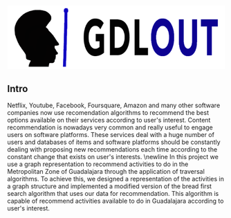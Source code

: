 ![alt text](https://github.com/kevintroko/GDLOut/blob/master/Assets/Imagenes/Logo.png?raw=true)
## Intro
Netflix, Youtube, Facebook, Foursquare, Amazon and many other software companies now use recomendation algorithms to recommend the best options available on their services according to user's interest. Content recommendation is nowadays very common and really useful to engage users on software platforms. These services deal with a huge number of users and databases of items and software platforms should be constantly dealing with proposing new recommendations each time according to the constant change that exists on user's interests.
\newline In this project we use a graph representation to recommend activities to do in the Metropolitan Zone of Guadalajara through the application of traversal algorithms. To achieve this, we designed a representation of the activities in a graph structure and implemented a modified version of the bread first search algorithm that uses our data for recommendation. This algorithm is capable of recommend activities available to do in Guadalajara according to user's interest. 

